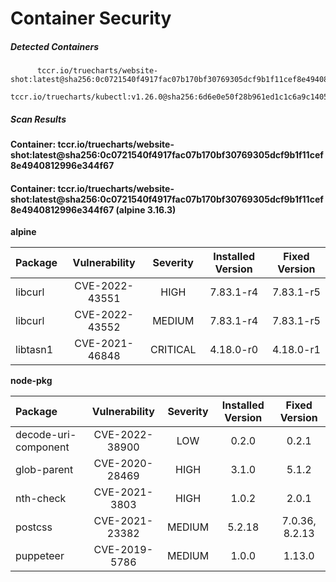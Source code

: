 # Container Security

##### Detected Containers

          tccr.io/truecharts/website-shot:latest@sha256:0c0721540f4917fac07b170bf30769305dcf9b1f11cef8e4940812996e344f67
          tccr.io/truecharts/kubectl:v1.26.0@sha256:6d6e0e50f28b961ed1c1c6a9c140553238641591fbdc9ac7c1a348636f78c552

##### Scan Results

**Container: tccr.io/truecharts/website-shot:latest@sha256:0c0721540f4917fac07b170bf30769305dcf9b1f11cef8e4940812996e344f67**

#### Container: tccr.io/truecharts/website-shot:latest@sha256:0c0721540f4917fac07b170bf30769305dcf9b1f11cef8e4940812996e344f67 (alpine 3.16.3)
    

**alpine**

      
| Package         |    Vulnerability   |   Severity  |  Installed Version | Fixed Version |
|:----------------|:------------------:|:-----------:|:------------------:|:-------------:|
| libcurl         |    CVE-2022-43551   |   HIGH  |  7.83.1-r4 | 7.83.1-r5 |
| libcurl         |    CVE-2022-43552   |   MEDIUM  |  7.83.1-r4 | 7.83.1-r5 |
| libtasn1         |    CVE-2021-46848   |   CRITICAL  |  4.18.0-r0 | 4.18.0-r1 |

**node-pkg**

      
| Package         |    Vulnerability   |   Severity  |  Installed Version | Fixed Version |
|:----------------|:------------------:|:-----------:|:------------------:|:-------------:|
| decode-uri-component         |    CVE-2022-38900   |   LOW  |  0.2.0 | 0.2.1 |
| glob-parent         |    CVE-2020-28469   |   HIGH  |  3.1.0 | 5.1.2 |
| nth-check         |    CVE-2021-3803   |   HIGH  |  1.0.2 | 2.0.1 |
| postcss         |    CVE-2021-23382   |   MEDIUM  |  5.2.18 | 7.0.36, 8.2.13 |
| puppeteer         |    CVE-2019-5786   |   MEDIUM  |  1.0.0 | 1.13.0 |

